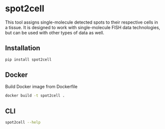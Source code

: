 # spot2cell

This tool assigns single-molecule detected spots to their respective cells in a tissue. It is designed to work with single-molecule FISH data technologies, but can be used with other types of data as well.

## Installation

```bash
pip install spot2cell
```

## Docker
Build Docker image from Dockerfile
```bash
docker build -t spot2cell .
```
## CLI

```bash
spot2cell --help
```